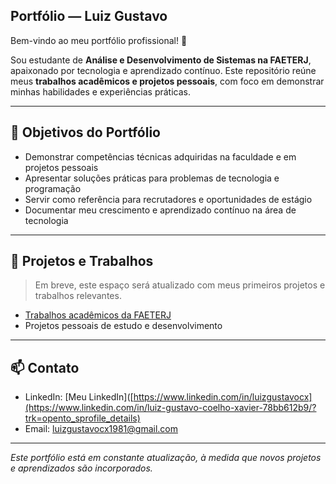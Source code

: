 ## Portfólio — Luiz Gustavo

Bem-vindo ao meu portfólio profissional! 🚀

Sou estudante de **Análise e Desenvolvimento de Sistemas na FAETERJ**, apaixonado por tecnologia e aprendizado contínuo. Este repositório reúne meus **trabalhos acadêmicos e projetos pessoais**, com foco em demonstrar minhas habilidades e experiências práticas.

---

## 🎯 Objetivos do Portfólio
- Demonstrar competências técnicas adquiridas na faculdade e em projetos pessoais  
- Apresentar soluções práticas para problemas de tecnologia e programação  
- Servir como referência para recrutadores e oportunidades de estágio  
- Documentar meu crescimento e aprendizado contínuo na área de tecnologia

---

## 📌 Projetos e Trabalhos
> Em breve, este espaço será atualizado com meus primeiros projetos e trabalhos relevantes.

- [Trabalhos acadêmicos da FAETERJ](https://github.com/luizgustavocx/FAETERJ)  
- Projetos pessoais de estudo e desenvolvimento

---

## 📫 Contato
- LinkedIn: [Meu LinkedIn]([https://www.linkedin.com/in/luizgustavocx](https://www.linkedin.com/in/luiz-gustavo-coelho-xavier-78bb612b9/?trk=opento_sprofile_details)
- Email: luizgustavocx1981@gmail.com

---

*Este portfólio está em constante atualização, à medida que novos projetos e aprendizados são incorporados.*
